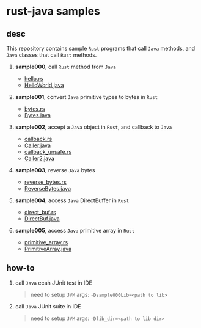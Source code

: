 # rust-java samples

## desc

This repository contains sample `Rust` programs that call `Java` methods, and `Java` classes that call `Rust` methods.

1. **sample000**, call `Rust` method from `Java`

   - [hello.rs](sample000/src/samples/hello.rs)
   - [HelloWorld.java](sample4j/src/main/java/sample/s000/HelloWorld.java)

2. **sample001**, convert `Java` primitive types to bytes in `Rust`

   - [bytes.rs](sample001/src/samples/bytes.rs)
   - [Bytes.java](sample4j/src/main/java/sample/s001/Bytes.java)

3. **sample002**, accept a `Java` object in `Rust`, and callback to `Java`

   - [callback.rs](sample002/src/samples/callback.rs)
   - [Caller.java](sample4j/src/main/java/sample/s002/Caller.java)
   - [callback_unsafe.rs](sample002/src/samples/callback_unsafe.rs)
   - [Caller2.java](sample4j/src/main/java/sample/s002/Caller2.java)

4. **sample003**, reverse `Java` bytes

   - [reverse_bytes.rs](sample003/src/samples/reverse_bytes.rs)
   - [ReverseBytes.java](sample4j/src/main/java/sample/s003/ReverseBytes.java)

5. **sample004**, access `Java` DirectBuffer in `Rust`

   - [direct_buf.rs](sample004/src/samples/direct_buf.rs)      
   - [DirectBuf.java](sample4j/src/main/java/sample/s004/DirectBuf.java)

6. **sample005**, access `Java` primitive array in `Rust`
   - [primitive_array.rs](sample005/src/samples/primitive_array.rs)  
   - [PrimitiveArray.java](sample4j/src/main/java/sample/s005/PrimitiveArray.java)

## how-to

1. call `Java` ecah JUnit test in IDE

   > need to setup `JVM` args: `-Dsample000Lib=<path to lib>`

2. call `Java` JUnit suite in IDE

   > need to setup `JVM` args: `-Dlib_dir=<path to lib dir>`
